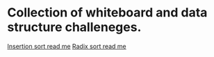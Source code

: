 # Collection of whiteboard and data structure challeneges.
[Insertion sort read me](./Implementations/InsertionSort/ReadMe.md)
[Radix sort read me](./Challenges/RadixSortProject/RadixSortProject/ReadMe.md)
